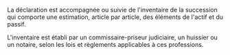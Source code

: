   
 La déclaration est accompagnée ou suivie de l'inventaire de la succession qui comporte une estimation, article par article, des éléments de l'actif et du passif.  

  
 L'inventaire est établi par un commissaire-priseur judiciaire, un huissier ou un notaire, selon les lois et règlements applicables à ces professions.  
